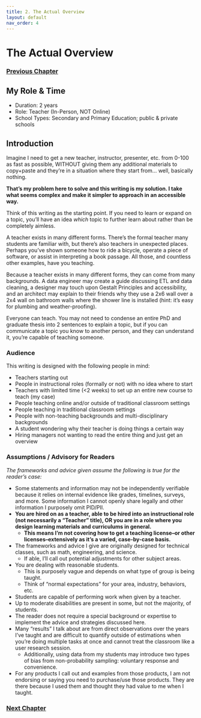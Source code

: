 ```yaml
---
title: 2. The Actual Overview
layout: default
nav_order: 4
---
```

# The Actual Overview

### [Previous Chapter](Z001_Manager_TLDR.html)

## **My Role & Time**

- Duration: 2 years
- Role: Teacher (In-Person, NOT Online)
- School Types: Secondary and Primary Education; public & private schools

## **Introduction**

Imagine I need to get a new teacher, instructor, presenter, etc. from 0-100 as fast as possible, WITHOUT giving them any additional materials to copy+paste and they’re in a situation where they start from… well, basically nothing.

**That’s my problem here to solve and this writing is my solution. I take what seems complex and make it simpler to approach in an accessible way.**

Think of this writing as the starting point. If you need to learn or expand on a topic, you’ll have an idea *which* topic to further learn about rather than be completely aimless.

A teacher exists in many different forms. There’s the formal teacher many students are familiar with, but there’s also teachers in unexpected places. Perhaps you’ve shown someone how to ride a bicycle, operate a piece of software, or assist in interpreting a book passage. All those, and countless other examples, have you teaching.

Because a teacher exists in many different forms, they can come from many backgrounds. A data engineer may create a guide discussing ETL and data cleaning, a designer may touch upon Gestalt Principles and accessibility, and an architect may explain to their friends why they use a 2x6 wall over a 2x4 wall on bathroom walls where the shower line is installed (hint: it’s easy for plumbing and weather-proofing).

Everyone can teach. You may not need to condense an entire PhD and graduate thesis into 2 sentences to explain a topic, but if you can communicate a topic you know to another person, and they can understand it, you’re capable of teaching someone.

### **Audience**

This writing is designed with the following people in mind:

- Teachers starting out
- People in instructional roles (formally or not) with no idea where to start
- Teachers with limited time (<2 weeks) to set up an entire new course to teach (my case)
- People teaching online and/or outside of traditional classroom settings
- People teaching in traditional classroom settings
- People with non-teaching backgrounds and multi-disciplinary backgrounds
- A student wondering why their teacher is doing things a certain way
- Hiring managers not wanting to read the entire thing and just get an overview

### **Assumptions / Advisory for Readers**

*The frameworks and advice given assume the following is true for the reader’s case:*

- Some statements and information may not be independently verifiable because it relies on internal evidence like grades, timelines, surveys, and more. Some information I cannot openly share legally and other information I purposely omit PID/PII.
- **You are hired on as a teacher, able to be hired into an instructional role (not necessarily a “Teacher” title), OR you are in a role where you design learning materials and curriculums in general.**
    - **This means I’m not covering how to get a teaching license–or other licenses–extensively as it’s a varied, case-by-case basis.**
- The frameworks and advice I give are originally designed for technical classes, such as math, engineering, and science.
    - If able, I’ll call out potential adjustments for other subject areas.
- You are dealing with reasonable students.
    - This is purposely vague and depends on what type of group is being taught.
    - Think of “normal expectations” for your area, industry, behaviors, etc.
- Students are capable of performing work when given by a teacher.
- Up to moderate disabilities are present in some, but not the majority, of students.
- The reader does not require a special background or expertise to implement the advice and strategies discussed here.
- Many “results” I talk about are from direct observations over the years I’ve taught and are difficult to quantify outside of estimations when you’re doing multiple tasks at once and cannot treat the classroom like a user research session.
    - Additionally, using data from my students may introduce two types of bias from non-probability sampling: voluntary response and convenience.
- For any products I call out and examples from those products, I am not endorsing or saying you need to purchase/use those products. They are there because I used them and thought they had value to me when I taught.

### [Next Chapter](Z003_Legality.html)